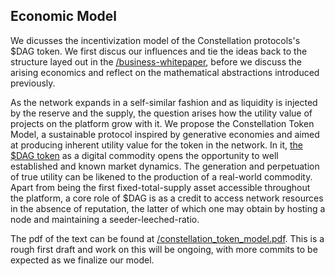 ## Economic Model
We dicusses the incentivization model of the Constellation protocols's $DAG token. 
We first discus our influences and tie the ideas back to the structure layed out in the 
[/business-whitepaper](https://github.com/Constellation-Labs/whitepaper-business), 
before we discuss the arising economics and reflect on the mathematical abstractions introduced previously. 

As the network expands in a self-similar fashion and as liquidity is injected by the reserve and the supply, the question arises how the utility value of projects on the platform grow with it. 
We propose the Constellation Token Model, a sustainable protocol inspired by generative economies and aimed at producing inherent utility value for the token in the network. In it, 
[the $DAG token](https://github.com/Constellation-Labs/awesome-constellation#the-dag-token) 
as a digital commodity opens the opportunity to well established and known market dynamics. The generation and perpetuation of true utility can be likened to the production of a real-world commodity. Apart from being the first fixed-total-supply asset accessible throughout the platform, a core role of $DAG is as a credit to access network resources in the absence of reputation, the latter of which one may obtain by hosting a node and maintaining a seeder-leeched-ratio.

The pdf of the text can be found at [/constellation_token_model.pdf](https://github.com/Constellation-Labs/economic-model/blob/master/constellation_token_model.pdf). 
This is a rough first draft and work on this will be ongoing, with more commits to be expected as we finalize our model.
